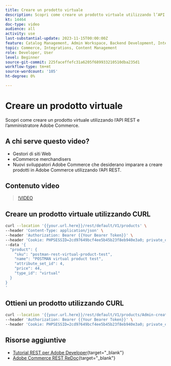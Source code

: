 ```yaml
---
title: Creare un prodotto virtuale
description: Scopri come creare un prodotto virtuale utilizzando l’API REST e l’amministratore di Commerce.
kt: 14464
doc-type: video
audience: all
activity: use
last-substantial-update: 2023-11-15T00:00:00Z
feature: Catalog Management, Admin Workspace, Backend Development, Integration, REST
topic: Commerce, Integrations, Content Management
role: Developer, User
level: Beginner
source-git-commit: 225faceffefc31a6205f689933210510dba235d1
workflow-type: tm+mt
source-wordcount: '105'
ht-degree: 0%

---
```


# Creare un prodotto virtuale

Scopri come creare un prodotto virtuale utilizzando l’API REST e l’amministratore Adobe Commerce.

## A chi serve questo video?

- Gestori di siti Web
- eCommerce merchandisers
- Nuovi sviluppatori Adobe Commerce che desiderano imparare a creare prodotti in Adobe Commerce utilizzando l’API REST.

## Contenuto video

>[!VIDEO](https://video.tv.adobe.com/v/3425723?learn=on)

## Creare un prodotto virtuale utilizzando CURL

```bash
curl --location '{{your.url.here}}/rest/default/V1/products' \
--header 'Content-Type: application/json' \
--header 'Authorization: Bearer {{Your Bearer Token}}' \
--header 'Cookie: PHPSESSID=2cd97649bcf4ee5b45b23f8eb940e3a0; private_content_version=564dde2976849891583a9a649073f01e' \
--data '{
  "product": {
    "sku": "postman-rest-virtual-product-test",
    "name": "POSTMAN virtual product test",
    "attribute_set_id": 4,
    "price": 44,
    "type_id": "virtual"
  }
}
'
```

## Ottieni un prodotto utilizzando CURL

```bash
curl --location '{{your.url.here}}/rest/default/V1/products/Admin-created-virtual-product' \
--header 'Authorization: Bearer {{Your Bearer Token}}' \
--header 'Cookie: PHPSESSID=2cd97649bcf4ee5b45b23f8eb940e3a0; private_content_version=564dde2976849891583a9a649073f01e'
```

## Risorse aggiuntive

- [Tutorial REST per Adobe Developer](https://developer.adobe.com/commerce/webapi/rest/tutorials/prerequisite-tasks/){target="_blank"}
- [Adobe Commerce REST ReDoc](https://adobe-commerce.redoc.ly/2.4.6-admin/tag/products#operation/PostV1Products){target="_blank"}
